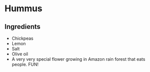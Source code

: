 # Hummus
## Ingredients
* Chickpeas
* Lemon
* Salt
* Olive oil
* A very very special flower growing in Amazon rain forest that eats people. FUN!
